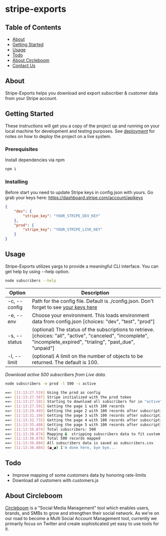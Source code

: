 # stripe-exports

## Table of Contents

- [About](#about)
- [Getting Started](#getting_started)
- [Usage](#usage)
- [Todo](#todo)
- [About Circleboom](#circleboom)
- [Contact Us](https://circleboom.com/contact-us)

## About<a name = "about"></a>

Stripe-Exports helps you download and export subscriber &amp; customer data from your Stripe account.

## Getting Started <a name = "getting_started"></a>

These instructions will get you a copy of the project up and running on your local machine for development and testing purposes. See [deployment](#deployment) for notes on how to deploy the project on a live system.

### Prerequisites

Install dependencies via npm

```bash
npm i
```

### Installing

Before start you need to update Stripe keys in config.json with yours. Go grab your keys here: https://dashboard.stripe.com/account/apikeys

```json
{
    "dev": {
        "stripe_key": "YOUR_STRIPE_DEV_KEY"
    },
    "prod": {
        "stripe_key": "YOUR_STRIPE_LIVE_KEY"
    }
}
```

## Usage <a name = "usage"></a>

Stripe-Exports utilizes yargs to provide a meaningful CLI interface. You can get help by using --help option.

```bash
node subscribers --help
```

| Option | Description |
| ------ | ----------- |
|-c, --config | Path for the config file. Default is ./config.json. Don't forget to see [your keys here](https://dashboard.stripe.com/account/apikeys)|
|-e, --env|Choose your environment. This loads environment data from config.json [choices: "dev", "test", "prod"]|
|-s, --status|  (optional) The status of the subscriptions to retrieve. [choices: "all", "active", "canceled", "incomplete", "incomplete_expired", "trialing", "past_due", "unpaid"]|
|-l, --limit|(optional) A limit on the number of objects to be returned. The default is 100.|

*Download active 500 subscribers from Live data.*
```bash
node subscribers -e prod -l 500 -s active

==> [11:13:27.519] Using the prod as config
==> [11:13:27.587] Stripe initialized with the prod token
==> [11:13:27.591] Starting to download all subscribers for in "active" statuses
==> [11:13:27.591] Getting the page 1 with 100 records 
==> [11:13:29.493] Getting the page 2 with 100 records after subscription: sub_Gabcdefghijklm
==> [11:13:31.166] Getting the page 3 with 100 records after subscription: sub_Gabcdefghijkln
==> [11:13:32.733] Getting the page 4 with 100 records after subscription: sub_Gabcdefghijkl0
==> [11:13:35.486] Getting the page 5 with 100 records after subscription: sub_Gabcdefghijklp
==> [11:13:36.874] Total subscribers: 500
==> [11:13:36.874] Mapping &  stripping subscribers data to fit custom objects
==> [11:13:36.878] Total 500 records mapped
==> [11:13:36.884] All subscribers data is saved as subscribers.csv
==> [11:13:36.884] (◕‿◕) I'm done here, bye bye...
```

## Todo<a name = "todo"></a>

- Improve mapping of some customers data by honoring rate-limits
- Download all customers with customers.js


## About Circleboom<a name = "circleboom"></a>

[Circleboom](https://circleboom.com) is a "Social Media Management" tool which enables users, brands, and SMBs to grow and strengthen their social network. As we're on our road to become a Multi Social Account Management tool, currently we primarily focus on Twitter and create sophisticated yet easy to use tools for it.

